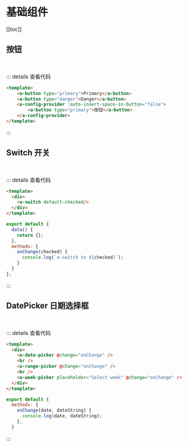 # 基础组件
[[toc]]

## 按钮
<br/>
<template>
  <a-button type="primary">Primary</a-button>
  <a-button type="danger">Danger</a-button>
  <a-config-provider :auto-insert-space-in-button="false">
    <a-button type="primary">按钮</a-button>
  </a-config-provider>
</template>

::: details 查看代码
```html
<template>
	<a-button type="primary">Primary</a-button>
	<a-button type="danger">Danger</a-button>
	<a-config-provider :auto-insert-space-in-button="false">
		<a-button type="primary">按钮</a-button>
	</a-config-provider>
</template>
```
:::

## Switch 开关
<br/>
<a-switch default-checked  />

::: details 查看代码
```html
<template>
  <div>
    <a-switch default-checked/>
  </div>
</template>
```
``` js
export default {
  data() {
    return {};
  },
  methods: {
    onChange(checked) {
      console.log(`a-switch to ${checked}`);
    }
  }
};
```
:::

## DatePicker 日期选择框
<br/>
<template>
  <div>
      <div>
        <a-date-picker />
      </div>
    <br/>
      <div>
        <a-range-picker />
      </div>
    <br/>
    <a-week-picker placeholder="Select week" />
  </div>
</template>

::: details 查看代码
``` html
<template>
  <div>
    <a-date-picker @change="onChange" />
    <br />
    <a-range-picker @change="onChange" />
    <br />
    <a-week-picker placeholder="Select week" @change="onChange" />
  </div>
</template>
```
``` js
export default {
  methods: {
    onChange(date, dateString) {
      console.log(date, dateString);
    },
  }
```
:::
